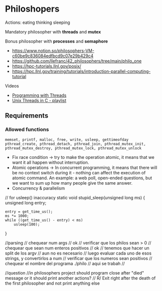 # Philoshopers

Actions:
eating
thinking
sleeping

Mandatory
philosopher with **threads** and **mutex**

Bonus
philosopher with **processes** and **semaphore**

- https://www.notion.so/philosophers-VM-c60be9c836084edfbcd9c07e29b429c4
- https://github.com/llefranc/42_philosophers/tree/main/philo_one
- https://hpc-tutorials.llnl.gov/posix/
- https://hpc.llnl.gov/training/tutorials/introduction-parallel-computing-tutorial


Videos
- [Programming with Threads](https://www.youtube.com/watch?v=uA8X5zNOGw8&list=PL9IEJIKnBJjFZxuqyJ9JqVYmuFZHr7CFM&index=1)
- [Unix Threads in C - playlist](https://www.youtube.com/watch?v=d9s_d28yJq0)
## Requirements

### Allowed functions

```memset, printf, malloc, free, write, usleep, gettimeofday```
```pthread_create, pthread_detach, pthread_join, pthread_mutex_init,```
```pthread_mutex_destroy, pthread_mutex_lock, pthread_mutex_unlock```


- Fix race condition -> try to make the operation atomic, it means that we want it all happen without interruption.
- Atomic operations -> In concurrent programming, it means that there will be no context switch during it - nothing can affect the execution of atomic command. An example: a web poll, open-ended questions, but we want to sum up how many people give the same answer.
- Concurrency & parallelism

// for usleep() inaccuracy
static void    stupid_sleep(unsigned long ms)
{
    unsigned long    entry;

    entry = get_time_us();
    ms *= 1000;
    while ((get_time_us() - entry) < ms)
        usleep(100);
}

//parsing
// chequear num args // ok
// verificar que los philos sean > 0
// chequear que sean num enteros positivos // ok
// 		tenemos que hacer un split de los argv // aun no es necesario
//      luego evaluar cada uno de esos strings, y convertirlos a num
// 		verificar que los numeros sean positivos
// chequear el nombre del programa ./philo
// aqui se trabah
//

//question
//in philosophers project should program close after "died" message or it should print another actions?
// R/ Exit right after the death of the first philosopher and not print anything else